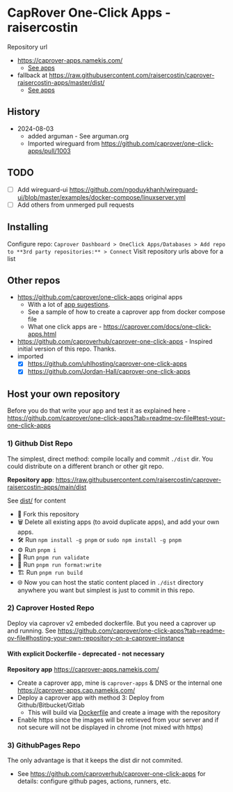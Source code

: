 # CapRover One-Click Apps - raisercostin

Repository url

- <https://caprover-apps.namekis.com/>
  - [See apps](https://caprover-apps.namekis.com/)
- fallback at <https://raw.githubusercontent.com/raisercostin/caprover-raisercostin-apps/master/dist/>
  - [See apps](https://html-preview.github.io/?url=https://raw.githubusercontent.com/raisercostin/caprover-raisercostin-apps/main/dist/index.html)

## History

- 2024-08-03
  - added arguman - See arguman.org
  - Imported wireguard from <https://github.com/caprover/one-click-apps/pull/1003>

## TODO

- [ ] Add wireguard-ui <https://github.com/ngoduykhanh/wireguard-ui/blob/master/examples/docker-compose/linuxserver.yml>
- [ ] Add others from unmerged pull requests

## Installing

Configure repo: `Caprover Dashboard > OneClick Apps/Databases > Add repo to **3rd party repositories:** > Connect`
Visit repository urls above for a list

## Other repos

- <https://github.com/caprover/one-click-apps> original apps
  - With a lot of [app sugestions](https://github.com/caprover/one-click-apps/issues).
  - See a sample of how to create a caprover app from docker compose file
  - What one click apps are - <https://caprover.com/docs/one-click-apps.html>
- <https://github.com/caproverhub/caprover-one-click-apps> - Inspired initial version of this repo. Thanks.
- imported
  - [x] <https://github.com/uhlhosting/caprover-one-click-apps>
  - [x] <https://github.com/Jordan-Hall/caprover-one-click-apps>

## Host your own repository

Before you do that write your app and test it as explained here - <https://github.com/caprover/one-click-apps?tab=readme-ov-file#test-your-one-click-apps>

### 1) Github Dist Repo

The simplest, direct method: compile locally and commit `./dist` dir. You could distribute on a different branch or other git repo.

**Repository app**: <https://raw.githubusercontent.com/raisercostin/caprover-raisercostin-apps/main/dist>

See [dist/](dist/) for content

- 🍴 Fork this repository
- 🗑️ Delete all existing apps (to avoid duplicate apps), and add your own apps.
- 🛠️ Run `npm install -g pnpm` or `sudo npm install -g pnpm`
- ⚙️ Run `pnpm i`
- 🧪 Run `pnpm run validate`
- 📝 Run `pnpm run format:write`
- 🏗️ Run `pnpm run build`
- 🌐 Now you can host the static content placed in `./dist` directory anywhere you want but simplest is just to commit in this repo.

### 2) Caprover Hosted Repo

Deploy via caprover v2 embeded dockerfile. But you need a caprover up and running.
See <https://github.com/caprover/one-click-apps?tab=readme-ov-file#hosting-your-own-repository-on-a-caprover-instance>

#### With explicit Dockerfile - deprecated - not necessary

**Repository app** <https://caprover-apps.namekis.com/>

- Create a caprover app, mine is `caprover-apps` & DNS or the internal one <https://caprover-apps.cap.namekis.com/>
- Deploy a caprover app with method 3: Deploy from Github/Bitbucket/Gitlab
  - This will build via [Dockerfile](Dockerfile) and create a image with the repository
- Enable https since the images will be retrieved from your server and if not secure will not be displayed in chrome (not mixed with https)

### 3) GithubPages Repo

The only advantage is that it keeps the dist dir not commited.

- See <https://github.com/caproverhub/caprover-one-click-apps> for details: configure github pages, actions, runners, etc.
